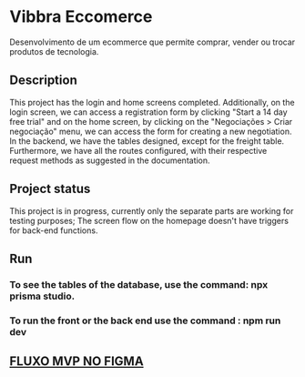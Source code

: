 # Vibbra Eccomerce
Desenvolvimento de um ecommerce que permite comprar, vender ou trocar produtos de tecnologia.

## Description
This project has the login and home screens completed. Additionally, on the login screen, we can access a registration form by clicking "Start a 14 day free trial" and on the home screen, by clicking on the "Negociações > Criar negociação" menu, we can access the form for creating a new negotiation.
In the backend, we have the tables designed, except for the freight table. Furthermore, we have all the routes configured, with their respective request methods as suggested in the documentation.

## Project status
This project is in progress, currently only the separate parts are working for testing purposes;
The screen flow on the homepage doesn't have triggers for back-end functions.

## Run
### To see the tables of the database, use the command: npx prisma studio.
### To run the front or the back end use the command : npm run dev

## [FLUXO MVP NO FIGMA](https://www.figma.com/proto/QRCRnNvk0MI4g1Nrx68049/Ecommerce---vibbra?node-id=202-448&scaling=min-zoom&page-id=202%3A19&starting-point-node-id=203%3A773)

